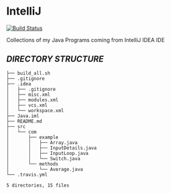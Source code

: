 # IntelliJ

[![Build Status](https://travis-ci.com/crazyuploader/IntelliJ.svg?branch=master)](https://travis-ci.com/crazyuploader/IntelliJ)

Collections of my Java Programs coming from IntelliJ IDEA IDE

***DIRECTORY STRUCTURE***
---
```.
├── build_all.sh
├── .gitignore
├── .idea
│   ├── .gitignore
│   ├── misc.xml
│   ├── modules.xml
│   ├── vcs.xml
│   └── workspace.xml
├── Java.iml
├── README.md
├── src
│   └── com
│       ├── example
│       │   ├── Array.java
│       │   ├── InputDetails.java
│       │   ├── InputLoop.java
│       │   └── Switch.java
│       └── methods
│           └── Average.java
└── .travis.yml

5 directories, 15 files
```
